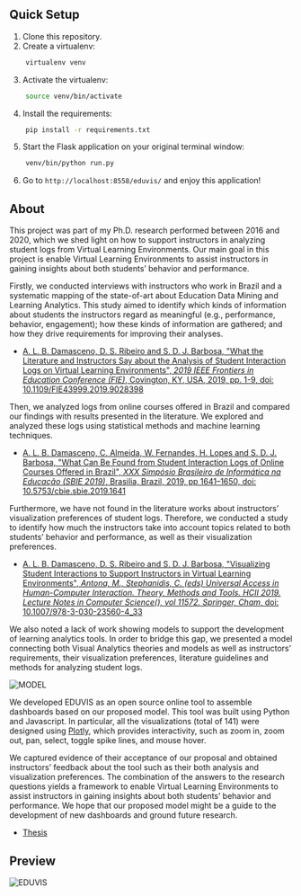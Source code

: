 Quick Setup
-----------

1. Clone this repository.
2. Create a virtualenv:
````bash
    virtualenv venv
````
3. Activate the virtualenv:
````bash
    source venv/bin/activate
````
4. Install the requirements:
````bash
    pip install -r requirements.txt
````
5. Start the Flask application on your original terminal window:
````bash
    venv/bin/python run.py
````
6. Go to `http://localhost:8558/eduvis/` and enjoy this application!

About
-----------

This project was part of my Ph.D. research performed between 2016 and 2020, which we shed light on how to support instructors in analyzing student logs from Virtual Learning Environments. Our main goal in this project is enable Virtual Learning Environments to assist instructors in gaining insights about both students’ behavior and performance.

Firstly, we conducted interviews with instructors who work in Brazil and a systematic mapping of the state-of-art about Education Data Mining and Learning Analytics. This study aimed to identify which kinds of information about students the instructors regard as meaningful (e.g., performance, behavior, engagement); how these kinds of information are gathered; and how they drive requirements for improving their analyses.

- [A. L. B. Damasceno, D. S. Ribeiro and S. D. J. Barbosa, "What the Literature and Instructors Say about the Analysis of Student Interaction Logs on Virtual Learning Environments", *2019 IEEE Frontiers in Education Conference (FIE)*, Covington, KY, USA, 2019, pp. 1-9, doi: 10.1109/FIE43999.2019.9028398](https://ieeexplore.ieee.org/document/9028398)

Then, we analyzed logs from online courses offered in Brazil and compared our findings with results presented in the literature. We explored and analyzed these logs using statistical methods and machine learning techniques.

- [A. L. B. Damasceno, C. Almeida, W. Fernandes, H. Lopes and S. D. J. Barbosa, "What Can Be Found from Student
Interaction Logs of Online Courses Offered in Brazil", *XXX Simpósio Brasileiro de Informática na Educação (SBIE 2019)*, Brasilia, Brazil, 2019, pp 1641–1650, doi: 10.5753/cbie.sbie.2019.1641](https://www.researchgate.net/publication/335840428_What_Can_Be_Found_from_Student_Interaction_Logs_of_Online_Courses_Offered_in_Brazil)

Furthermore, we have not found in the literature works about instructors’ visualization preferences of student logs. Therefore, we conducted a study to identify how much the instructors take into account topics related to both students’ behavior and performance, as well as their visualization preferences.

- [A. L. B. Damasceno, D. S. Ribeiro and S. D. J. Barbosa, "Visualizing Student Interactions to Support Instructors in Virtual Learning Environments", *Antona, M., Stephanidis, C. (eds) Universal Access in Human-Computer Interaction. Theory, Methods and Tools. HCII 2019. Lecture Notes in Computer Science(), vol 11572. Springer, Cham*, doi: 10.1007/978-3-030-23560-4_33](https://link.springer.com/chapter/10.1007/978-3-030-23560-4_33)

We also noted a lack of work showing models to support the development of learning analytics tools. In order to bridge this gap, we presented a model connecting both Visual Analytics theories and models as well as instructors’ requirements, their visualization preferences, literature guidelines and methods for analyzing student logs.

![MODEL](https://andrelbd1.github.io/assets/img/projects/eduvis/model.png)

We developed EDUVIS as an open source online tool to assemble dashboards based on our proposed model. This tool was built using Python and Javascript. In particular, all the visualizations (total of 141) were designed using [Plotly](https://github.com/plotly), which provides interactivity, such as zoom in, zoom out, pan, select, toggle spike lines, and mouse hover.

We captured evidence of their acceptance of our proposal and obtained instructors’ feedback about the tool such as their both analysis and visualization preferences. The combination of the answers to the research questions yields a framework to enable Virtual Learning Environments to assist instructors in gaining insights about both students’ behavior and performance. We hope that our proposed model might be a guide to the development of new dashboards and ground future research.

- [Thesis](https://doi.org/10.17771/PUCRio.acad.50335)

Preview
-----------
![EDUVIS](https://andrelbd1.github.io/assets/img/projects/eduvis/interface.png)